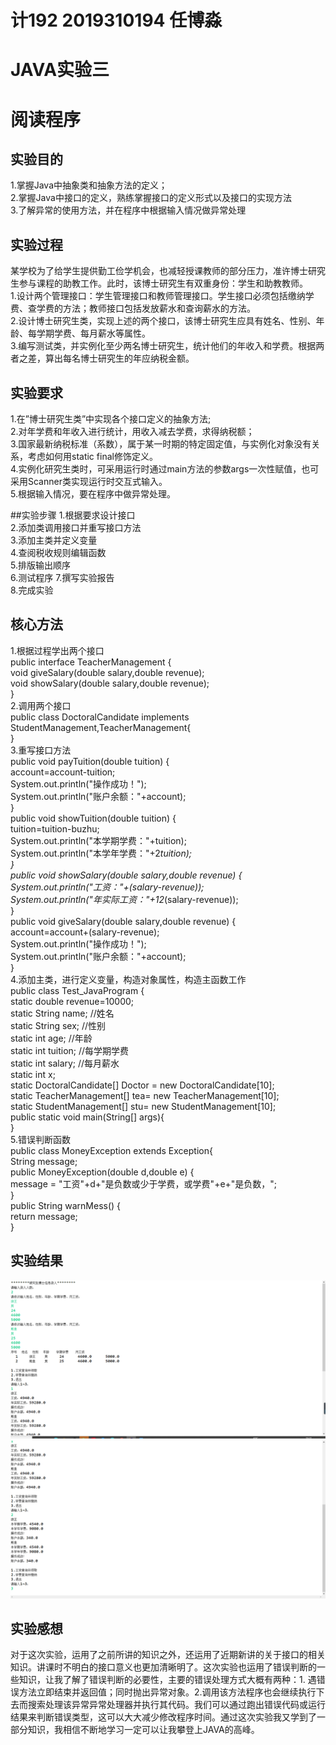 # 计192 2019310194 任博淼

# JAVA实验三
# 阅读程序
## 实验目的
1.掌握Java中抽象类和抽象方法的定义；    
2.掌握Java中接口的定义，熟练掌握接口的定义形式以及接口的实现方法   
3.了解异常的使用方法，并在程序中根据输入情况做异常处理   
  
## 实验过程
某学校为了给学生提供勤工俭学机会，也减轻授课教师的部分压力，准许博士研究生参与课程的助教工作。此时，该博士研究生有双重身份：学生和助教教师。   
1.设计两个管理接口：学生管理接口和教师管理接口。学生接口必须包括缴纳学费、查学费的方法；教师接口包括发放薪水和查询薪水的方法。   
2.设计博士研究生类，实现上述的两个接口，该博士研究生应具有姓名、性别、年龄、每学期学费、每月薪水等属性。   
3.编写测试类，并实例化至少两名博士研究生，统计他们的年收入和学费。根据两者之差，算出每名博士研究生的年应纳税金额。   
  
## 实验要求
1.在”博士研究生类”中实现各个接口定义的抽象方法;   
2.对年学费和年收入进行统计，用收入减去学费，求得纳税额；   
3.国家最新纳税标准（系数），属于某一时期的特定固定值，与实例化对象没有关系，考虑如何用static  final修饰定义。   
4.实例化研究生类时，可采用运行时通过main方法的参数args一次性赋值，也可采用Scanner类实现运行时交互式输入。   
5.根据输入情况，要在程序中做异常处理。   
  
##实验步骤
1.根据要求设计接口  
2.添加类调用接口并重写接口方法  
3.添加主类并定义变量  
4.查阅税收规则编辑函数    
5.排版输出顺序  
6.测试程序 
7.撰写实验报告  
8.完成实验 

## 核心方法
1.根据过程学出两个接口  
public interface TeacherManagement {  
	void giveSalary(double salary,double revenue);  
	void showSalary(double salary,double revenue);  
}  
2.调用两个接口  
public class DoctoralCandidate implements StudentManagement,TeacherManagement{  
}  
3.重写接口方法  
public void payTuition(double tuition) {  
		account=account-tuition;  
		System.out.println("操作成功！");  
		System.out.println("账户余额："+account);  
	}   
	public void showTuition(double tuition) {  
		tuition=tuition-buzhu;  
		System.out.println("本学期学费："+tuition);  
		System.out.println("本学年学费："+2*tuition);  
	}   
	public void showSalary(double salary,double revenue) {    
		System.out.println("工资："+(salary-revenue));  
		System.out.println("年实际工资："+12*(salary-revenue));  
	}  
	public void giveSalary(double salary,double revenue) {  
		account=account+(salary-revenue);  
		System.out.println("操作成功！");  
		System.out.println("账户余额："+account);  
	}  
4.添加主类，进行定义变量，构造对象属性，构造主函数工作  
  public class Test_JavaProgram {  
	static double revenue=10000;  
    static String name;     //姓名  
	  static String sex;      //性别  
	  static int age;         //年龄  
	  static int tuition;     //每学期学费  
	  static int salary;      //每月薪水  
	  static int x;  
	  static DoctoralCandidate[] Doctor = new  DoctoralCandidate[10];  
	  static TeacherManagement[] tea= new  TeacherManagement[10];  
	  static StudentManagement[] stu= new  StudentManagement[10];   
    public static void main(String[] args){  
    }  
 5.错误判断函数  
  public class MoneyException extends Exception{  
	String message;  
	public MoneyException(double d,double e) {  
		message = "工资"+d+"是负数或少于学费，或学费"+e+"是负数，";  
	}  
	public String warnMess() {  
		return message;  
	}  
## 实验结果
![1](https://github.com/RBMCOPY/experiment3/blob/main/0178204122b1f57595860ac55a548f9.png)
![2](https://github.com/RBMCOPY/experiment3/blob/main/1fd2c8376f0c9b371359f3b885ec02e.png)
  
## 实验感想
对于这次实验，运用了之前所讲的知识之外，还运用了近期新讲的关于接口的相关知识。讲课时不明白的接口意义也更加清晰明了。这次实验也运用了错误判断的一些知识，让我了解了错误判断的必要性，主要的错误处理方式大概有两种：1. 遇错误方法立即结束并返回值；同时抛出异常对象。2.调用该方法程序也会继续执行下去而搜索处理该异常异常处理器并执行其代码。我们可以通过跑出错误代码或运行结果来判断错误类型，这可以大大减少修改程序时间。通过这次实验我又学到了一部分知识，我相信不断地学习一定可以让我攀登上JAVA的高峰。

